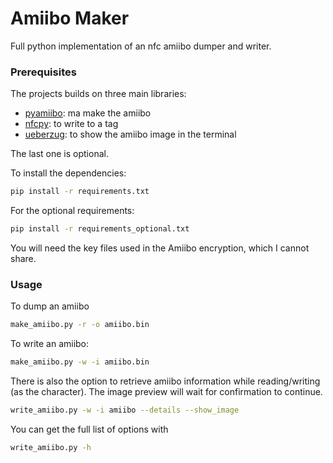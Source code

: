 # Amiibo Maker

Full python implementation of an nfc amiibo dumper and writer.


### Prerequisites

The projects builds on three main libraries:
- [pyamiibo](https://github.com/tobywf/pyamiibo): ma make the amiibo
- [nfcpy](https://github.com/nfcpy/nfcpy): to write to a tag
- [ueberzug](https://github.com/seebye/ueberzug): to show the amiibo image in the terminal

The last one is optional.

To install the dependencies:

```bash
pip install -r requirements.txt
```

For the optional requirements:

```bash
pip install -r requirements_optional.txt
```

You will need the key files used in the Amiibo encryption, which I cannot share.


### Usage

To dump an amiibo

``` bash
make_amiibo.py -r -o amiibo.bin
```


To write an amiibo:

```bash
make_amiibo.py -w -i amiibo.bin
```


There is also the option to retrieve amiibo information while reading/writing (as the character). The image preview will wait for confirmation to continue.

```bash
write_amiibo.py -w -i amiibo --details --show_image
```

You can get the full list of options with

```bash
write_amiibo.py -h
```
